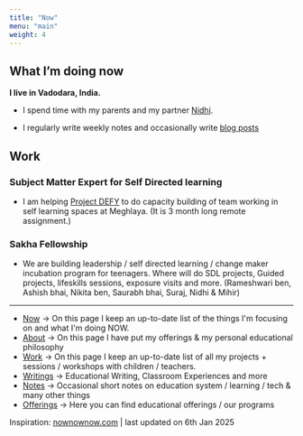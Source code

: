 ```yaml
---
title: "Now"
menu: "main"
weight:	4
---
```


## What I’m doing now


**I live in Vadodara, India.**

- I spend time with my parents and my partner [Nidhi](https://www.instagram.com/nidhi_pal16/).

- I regularly write weekly notes and occasionally write [blog posts](https://learningwala.in/tags/public/)

## Work

### Subject Matter Expert for Self Directed learning 

- I am helping [Project DEFY](https://projectdefy.org/) to do capacity building of team working in self learning spaces at Meghlaya.  (It is 3 month long remote assignment.)

### Sakha Fellowship 

- We are building leadership / self directed learning / change maker incubation program for teenagers. Where will do SDL projects, Guided projects, lifeskills sessions, exposure visits and more. (Rameshwari ben, Ashish bhai, Nikita ben, Saurabh bhai, Suraj, Nidhi & Mihir) 


---------------

- [Now](/now) &rarr; On this page I keep an up-to-date list of the things I'm focusing on and what I'm doing NOW.
- [About](/about-me) &rarr; On this page I have put my offerings & my personal educational philosophy 
- [Work](/work) &rarr; On this page I keep an up-to-date list of all my projects + sessions / workshops with children / teachers.
- [Writings](/writings) &rarr; Educational Writing, Classroom Experiences and more
- [Notes](https://learningwala.in/tags/public/) &rarr; Occasional short notes on education system / learning / tech & many other things 
- [Offerings](/offerings.pdf) &rarr; Here you can find educational offerings / our programs 

Inspiration: [nownownow.com](nownownow.com) | last updated on 6th Jan 2025

